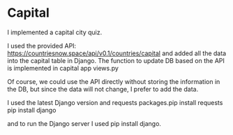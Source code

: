 # Capital
I implemented a capital city quiz.

I used the provided API: https://countriesnow.space/api/v0.1/countries/capital and added all the data into the capital table in Django.
The function to update DB based on the API is implemented in capital app views.py

Of course, we could use the API directly without storing the information in the DB, but since the data will not change, I prefer to add the data.

I used the latest Django version and requests packages.pip install requests
pip install django

and to run the Django server I used pip install django.
